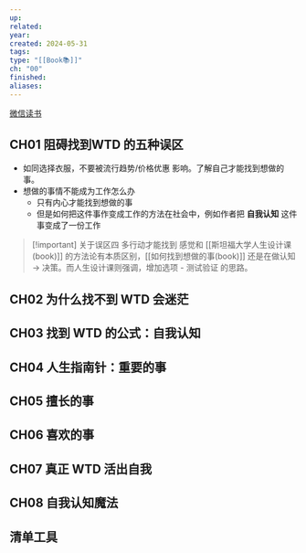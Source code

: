 ```yaml
---
up: 
related: 
year: 
created: 2024-05-31
tags: 
type: "[[Book📚]]"
ch: "00"
finished: 
aliases:
---
```

[微信读书](https://weread.qq.com/web/reader/71a32fb0813ab8de8g019cc9)

## CH01 阻碍找到WTD 的五种误区

- 如同选择衣服，不要被流行趋势/价格优惠 影响。了解自己才能找到想做的事。
- 想做的事情不能成为工作怎么办
	- 只有内心才能找到想做的事
	- 但是如何把这件事作变成工作的方法在社会中，例如作者把 **自我认知** 这件事变成了一份工作




> [!important] 关于误区四 多行动才能找到
> 感觉和 [[斯坦福大学人生设计课(book)]] 的方法论有本质区别，[[如何找到想做的事(book)]] 还是在做认知 -> 决策。而人生设计课则强调，增加选项 - 测试验证 的思路。






## CH02 为什么找不到 WTD 会迷茫




## CH03 找到 WTD 的公式：自我认知


## CH04 人生指南针：重要的事



## CH05 擅长的事


## CH06 喜欢的事



## CH07 真正 WTD 活出自我



## CH08 自我认知魔法




## 清单工具